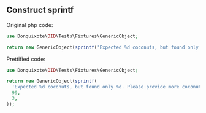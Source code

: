 ## Construct sprintf

Original php code:

```php
use Donquixote\DID\Tests\Fixtures\GenericObject;

return new GenericObject(sprintf('Expected %d coconuts, but found only %d. Please provide more coconuts.', 99, 3));
```

Prettified code:

```php
use Donquixote\DID\Tests\Fixtures\GenericObject;

return new GenericObject(sprintf(
  'Expected %d coconuts, but found only %d. Please provide more coconuts.',
  99,
  3,
));
```
